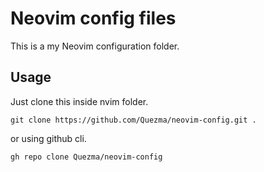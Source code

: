# Neovim config files

This is a my Neovim configuration folder.

## Usage

Just clone this inside nvim folder.

```
git clone https://github.com/Quezma/neovim-config.git .
```

or using github cli.

```
gh repo clone Quezma/neovim-config
```
